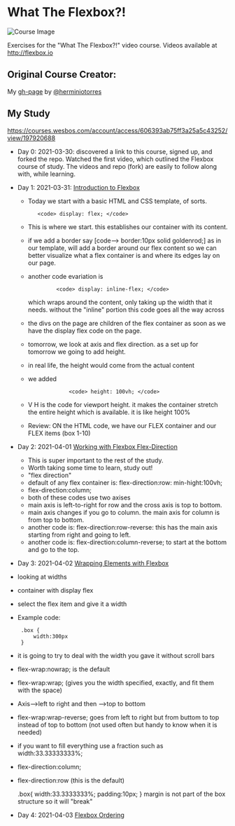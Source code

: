 # What The Flexbox?!

![Course Image](https://flexbox.io/images/WTF/share.png)

Exercises for the "What The Flexbox?!" video course. Videos available at <http://flexbox.io>

##  Original Course Creator:
My [gh-page](https://herminiotorres.github.io/whattheflexbox) by [@herminiotorres](https://twitter.com/herminiotorres)

## My Study 
https://courses.wesbos.com/account/access/606393ab75ff3a25a5c43252/view/197920688

* Day 0: 2021-03-30: discovered a link to this course, signed up, and forked the repo. Watched the first video, which outlined the Flexbox course of study. The videos and repo (fork) are easily to follow along with, while learning. 

* Day 1: 2021-03-31: [Introduction to Flexbox](https://github.com/EO4wellness/What-The-Flexbox/tree/eo4wellness/intro)
   - Today we start with a basic HTML and CSS template, of sorts. 
 
            <code> display: flex; </code>
            
   - This is where we start.  this establishes our container with its content. 
   - if we add a border say [code--> border:10px solid goldenrod;] as in our template, will add a border around our flex content so we can better visualize what a flex container is and where its edges lay on our page. 
   - another code evariation is 

                  <code> display: inline-flex; </code>
     which wraps around the content, only taking up the width that it needs. without the "inline" portion this code goes all the way across 
   - the divs on the page are children of the flex container as soon as we have the display flex code on the page. 
   - tomorrow, we look at axis and flex direction.  as a set up for tomorrow we going to add height.  
   - in real life, the height would come from the actual content 
   - we added 

                      <code> height: 100vh; </code>
   - V H is the code for viewport height.  it makes the container stretch the entire height which is available.  it is like height 100% 
   - Review: ON the HTML code, we have our FLEX container and our FLEX items (box 1-10)
  
* Day 2: 2021-04-01 [Working with Flexbox Flex-Direction](https://github.com/EO4wellness/What-The-Flexbox/tree/master/flex-direction)
  - This is super important to the rest of the study.  
  - Worth taking some time to learn, study out!
  - "flex direction"
  - default of any flex container is:   flex-direction:row: min-hight:100vh;
  - flex-direction:column; 
  - both of these codes use two axises 
  - main axis is left-to-right for row and the cross axis is top to bottom. 
  - main axis changes if you go to column.  the main axis for column is from top to bottom. 
  - another code is:  flex-direction:row-reverse: this has the main axis starting from right and going to left. 
  - another code is: flex-direction:column-reverse; to start at the bottom and go to the top. 

* Day 3: 2021-04-02 [Wrapping Elements with Flexbox]()
 - looking at widths 
 - container with display flex 
 - select the flex item and give it a width 
 - Example code:
      
        .box {
            width:300px
        }
      
 - it is going to try to deal with the width you gave it without scroll bars 
 - flex-wrap:nowrap; is the default 
 - flex-wrap:wrap; (gives you the width specified, exactly, and fit them with the space)
 - Axis-->left to right and then -->top to bottom  
 - flex-wrap:wrap-reverse; goes from left to right but from buttom to top instead of top to bottom (not used often but handy to know when it is needed)
 - if you want to fill everything use a fraction such as width:33.33333333%; 
 - flex-direction:column; 
 - flex-direction:row (this is the default) 

      .box{
        width:33.3333333%;
        padding:10px;
      }
margin is not part of the box structure so it will "break" 

* Day 4: 2021-04-03 [Flexbox Ordering]()
